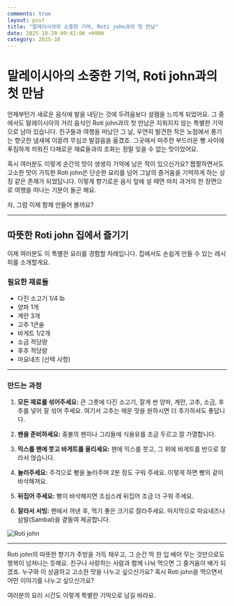 ```yaml
---
comments: true
layout: post
title: "말레이시아의 소중한 기억, Roti john과의 첫 만남"
date: 2025-10-20 09:42:06 +0900
category: 2025-10
---
```


# 말레이시아의 소중한 기억, Roti john과의 첫 만남

언제부턴가 새로운 음식에 발을 내딛는 것에 두려움보다 설렘을 느끼게 되었어요. 그 중에서도 말레이시아의 거리 음식인 Roti john과의 첫 만남은 지워지지 않는 특별한 기억으로 남아 있습니다. 친구들과 여행을 떠났던 그 날, 우연히 발견한 작은 노점에서 풍기는 향긋한 냄새에 이끌려 무심코 발걸음을 옮겼죠. 그곳에서 마주한 부드러운 빵 사이에 푸짐하게 끼워진 다채로운 재료들과의 조화는 정말 잊을 수 없는 맛이었어요. 

혹시 여러분도 이렇게 순간의 맛이 생생히 기억에 남은 적이 있으신가요? 짭짤하면서도 고소한 맛이 가득한 Roti john은 단순한 요리를 넘어 그날의 즐거움을 기억하게 하는 상징 같은 존재가 되었답니다. 이렇게 향기로운 음식 앞에 설 때면 마치 과거의 한 장면으로 여행을 떠나는 기분이 들곤 해요. 

자, 그럼 이제 함께 만들어 볼까요?

---

## 따뜻한 Roti john 집에서 즐기기

이제 여러분도 이 특별한 요리를 경험할 차례입니다. 집에서도 손쉽게 만들 수 있는 레시피를 소개할게요. 

### 필요한 재료들

- 다진 소고기 1/4 lb 
- 양파 1개 
- 계란 3개 
- 고추 1큰술 
- 바게트 1/2개 
- 소금 적당량 
- 후추 적당량 
- 마요네즈 (선택 사항) 

---

### 만드는 과정

1. **모든 재료를 섞어주세요:** 큰 그릇에 다진 소고기, 잘게 썬 양파, 계란, 고추, 소금, 후추를 넣어 잘 섞어 주세요. 여기서 고추는 매운 맛을 원하시면 더 추가하셔도 좋답니다.

2. **팬을 준비하세요:** 중불의 팬이나 그리들에 식용유를 조금 두르고 잘 가열합니다.

3. **믹스를 팬에 붓고 바게트를 올리세요:** 팬에 믹스를 붓고, 그 위에 바게트를 반으로 잘라서 얹습니다.

4. **눌러주세요:** 주걱으로 빵을 눌러주며 2분 정도 구워 주세요. 이렇게 하면 빵의 겉이 바삭해져요.

5. **뒤집어 주세요:** 빵이 바삭해지면 조심스레 뒤집어 조금 더 구워 주세요.

6. **잘라서 서빙:** 팬에서 꺼낸 후, 먹기 좋은 크기로 잘라주세요. 마지막으로 마요네즈나 삼발(Sambal)을 곁들여 제공합니다. 

![Roti john](https://www.themealdb.com/images/media/meals/hx335q1619789561.jpg)

---

Roti john의 따뜻한 향기가 주방을 가득 채우고, 그 순간 딱 한 입 베어 무는 것만으로도 행복이 넘쳐나는 듯해요. 친구나 사랑하는 사람과 함께 나눠 먹으면 그 즐거움이 배가 되겠죠. 누구와 이 상큼하고 고소한 맛을 나누고 싶으신가요? 혹시 Roti john을 먹으면서 어떤 이야기를 나누고 싶으신가요? 

여러분의 요리 시간도 이렇게 특별한 기억으로 남길 바라요.